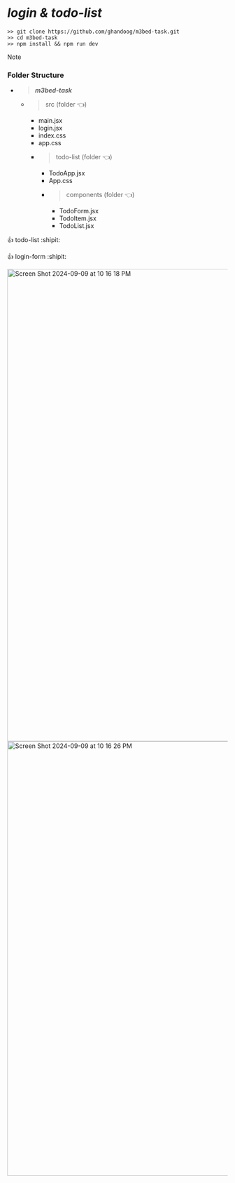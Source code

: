 # ***login & todo-list***
```
>> git clone https://github.com/ghandoog/m3bed-task.git
>> cd m3bed-task
>> npm install && npm run dev
```
> [!NOTE]
> ### Folder Structure
- >***m3bed-task***
  - >src (folder :point_left:)
    - main.jsx
    - login.jsx
    - index.css
    - app.css
    - >todo-list (folder :point_left:)
      - TodoApp.jsx
      - App.css
      - >components (folder :point_left:)
        - TodoForm.jsx
        - TodoItem.jsx
        - TodoList.jsx
           

:+1: todo-list :shipit:

:+1: login-form :shipit:
     
 <img width="1077" alt="Screen Shot 2024-09-09 at 10 16 18 PM" src="https://github.com/user-attachments/assets/3c8f5925-62be-4eab-814f-09528e8b12e8">
<img width="991" alt="Screen Shot 2024-09-09 at 10 16 26 PM" src="https://github.com/user-attachments/assets/fc3b12d1-3fa5-46d4-bae8-4787bafbbb9e">




